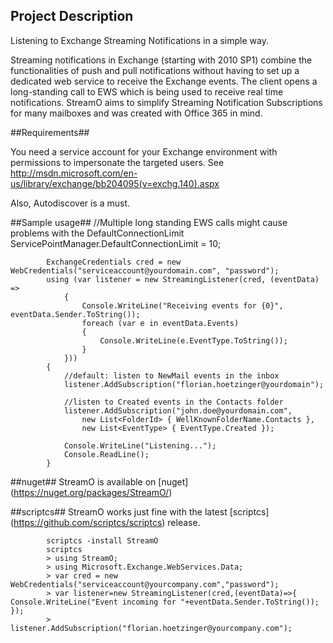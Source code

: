 ## Project Description ##

Listening to Exchange Streaming Notifications in a simple way.

Streaming notifications in Exchange (starting with 2010 SP1) combine the functionalities of push and pull notifications without having to set up a dedicated web service to receive the Exchange events. The client opens a long-standing call to EWS which is being used to receive real time notifications. StreamO aims to simplify Streaming Notification Subscriptions for many mailboxes and was created with Office 365 in mind.

##Requirements##

You need a service account for your Exchange environment with permissions to impersonate the targeted users. See http://msdn.microsoft.com/en-us/library/exchange/bb204095(v=exchg.140).aspx

Also, Autodiscover is a must.

##Sample usage##
            //Multiple long standing EWS calls might cause problems with the DefaultConnectionLimit
            ServicePointManager.DefaultConnectionLimit = 10;

            ExchangeCredentials cred = new WebCredentials("serviceaccount@yourdomain.com", "password");
            using (var listener = new StreamingListener(cred, (eventData) =>
                {
                    Console.WriteLine("Receiving events for {0}", eventData.Sender.ToString());
                    foreach (var e in eventData.Events)
                    {
                        Console.WriteLine(e.EventType.ToString());
                    }
                }))
            {
                //default: listen to NewMail events in the inbox
                listener.AddSubscription("florian.hoetzinger@yourdomain");
                
                //listen to Created events in the Contacts folder 
                listener.AddSubscription("john.doe@yourdomain.com",
                    new List<FolderId> { WellKnownFolderName.Contacts },
                    new List<EventType> { EventType.Created });

                Console.WriteLine("Listening...");
                Console.ReadLine();
            }
##nuget##
StreamO is available on [nuget] (https://nuget.org/packages/StreamO/)

##scriptcs##
StreamO works just fine with the latest [scriptcs] (https://github.com/scriptcs/scriptcs) release.

            scriptcs -install StreamO
            scriptcs
            > using StreamO;
            > using Microsoft.Exchange.WebServices.Data;
            > var cred = new WebCredentials("serviceaccount@yourcompany.com","password");
            > var listener=new StreamingListener(cred,(eventData)=>{ Console.WriteLine("Event incoming for "+eventData.Sender.ToString());  });
            > listener.AddSubscription("florian.hoetzinger@yourcompany.com");
